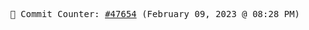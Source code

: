 <p align="center">
    <samp>
        📮 Commit Counter: <a href="https://github.com/Javascript-void0/Javascript-void0/commits/main">#47654</a> (February 09, 2023 @ 08:28 PM)
    </samp>
</p>